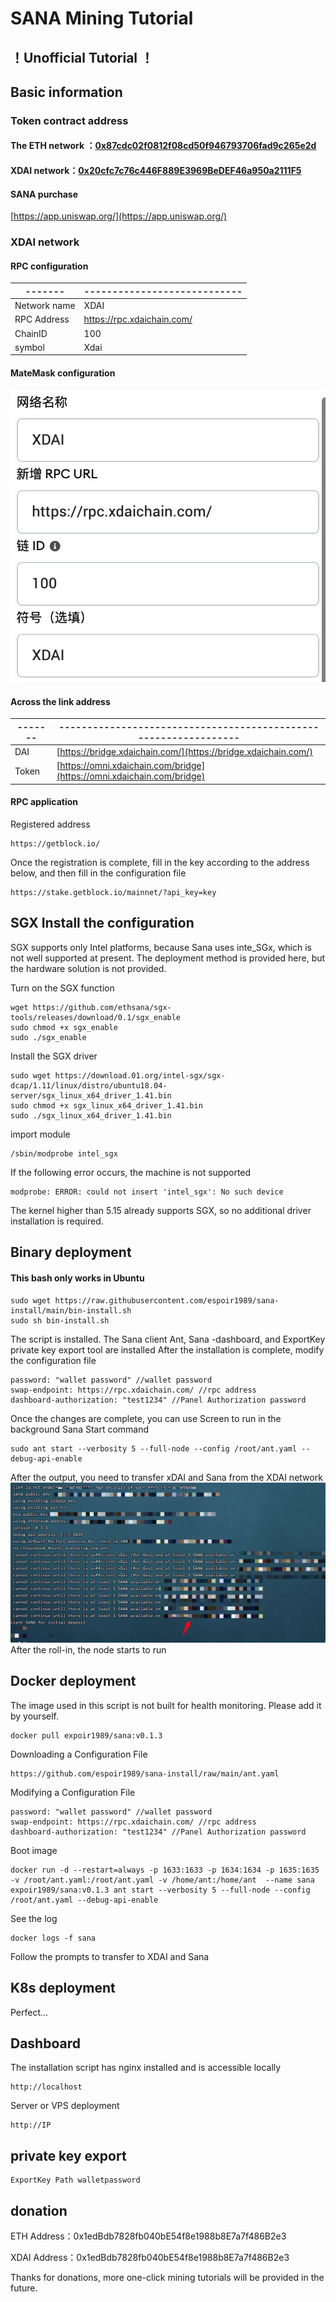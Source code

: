 # SANA Mining Tutorial
## ！Unofficial Tutorial ！
## Basic information
### Token contract address
#### The ETH network ：[0x87cdc02f0812f08cd50f946793706fad9c265e2d](https://etherscan.io/token/0x87cdc02f0812f08cd50f946793706fad9c265e2d)

#### XDAI network：[0x20cfc7c76c446F889E3969BeDEF46a950a2111F5](https://blockscout.com/xdai/mainnet/tokens/0x20cfc7c76c446F889E3969BeDEF46a950a2111F5)

#### SANA purchase

[https://app.uniswap.org/](https://app.uniswap.org/)

### XDAI network
#### RPC configuration
|-------|----------------------------|
|-------|----------------------------|
| Network name  | XDAI                       |
| RPC Address | https://rpc.xdaichain.com/ |
| ChainID   | 100                        |
| symbol    | Xdai                       |

#### MateMask configuration
![](images/matemasj-xdai.jpg)


#### Across the link address
|-------|----------------------------------------------------------------|
|-------|----------------------------------------------------------------|
| DAI | [https://bridge.xdaichain.com/](https://bridge.xdaichain.com/) |
| Token  | [https://omni.xdaichain.com/bridge](https://omni.xdaichain.com/bridge)                              |

#### RPC application
Registered address
```
https://getblock.io/
```
Once the registration is complete, fill in the key according to the address below, and then fill in the configuration file
```
https://stake.getblock.io/mainnet/?api_key=key
```

## SGX Install the configuration
SGX supports only Intel platforms, because Sana uses inte_SGx, which is not well supported at present. The deployment method is provided here, but the hardware solution is not provided.

Turn on the SGX function
```
wget https://github.com/ethsana/sgx-tools/releases/download/0.1/sgx_enable
sudo chmod +x sgx_enable
sudo ./sgx_enable
```
Install the SGX driver
```
sudo wget https://download.01.org/intel-sgx/sgx-dcap/1.11/linux/distro/ubuntu18.04-server/sgx_linux_x64_driver_1.41.bin
sudo chmod +x sgx_linux_x64_driver_1.41.bin
sudo ./sgx_linux_x64_driver_1.41.bin
```
import module
```
/sbin/modprobe intel_sgx
```
If the following error occurs, the machine is not supported
```
modprobe: ERROR: could not insert 'intel_sgx': No such device
```
The kernel higher than 5.15 already supports SGX, so no additional driver installation is required.

## Binary deployment
#### This bash only works in Ubuntu
```shell
sudo wget https://raw.githubusercontent.com/espoir1989/sana-install/main/bin-install.sh
sudo sh bin-install.sh
```
The script is installed. The Sana client Ant, Sana -dashboard, and ExportKey private key export tool are installed
After the installation is complete, modify the configuration file
```
password: "wallet password" //wallet password
swap-endpoint: https://rpc.xdaichain.com/ //rpc address
dashboard-authorization: "test1234" //Panel Authorization password
```
Once the changes are complete, you can use Screen to run in the background
Sana Start command
```
sudo ant start --verbosity 5 --full-node --config /root/ant.yaml --debug-api-enable
```
After the output, you need to transfer xDAI and Sana from the XDAI network
![](images/xdai-001.jpg)
After the roll-in, the node starts to run

## Docker deployment
The image used in this script is not built for health monitoring. Please add it by yourself.
```
docker pull expoir1989/sana:v0.1.3
```
Downloading a Configuration File
```
https://github.com/espoir1989/sana-install/raw/main/ant.yaml
```
Modifying a Configuration File
```
password: "wallet password" //wallet password
swap-endpoint: https://rpc.xdaichain.com/ //rpc address
dashboard-authorization: "test1234" //Panel Authorization password
```
Boot image
```
docker run -d --restart=always -p 1633:1633 -p 1634:1634 -p 1635:1635 -v /root/ant.yaml:/root/ant.yaml -v /home/ant:/home/ant  --name sana expoir1989/sana:v0.1.3 ant start --verbosity 5 --full-node --config /root/ant.yaml --debug-api-enable
```
See the log
```
docker logs -f sana
```
Follow the prompts to transfer to XDAI and Sana

## K8s deployment
Perfect...

## Dashboard
The installation script has nginx installed and is accessible locally
```
http://localhost
```
Server or VPS deployment
```
http://IP
```

## private key export
```
ExportKey Path walletpassword
```

## donation

ETH Address：0x1edBdb7828fb040bE54f8e1988b8E7a7f486B2e3

XDAI Address：0x1edBdb7828fb040bE54f8e1988b8E7a7f486B2e3

Thanks for donations, more one-click mining tutorials will be provided in the future.